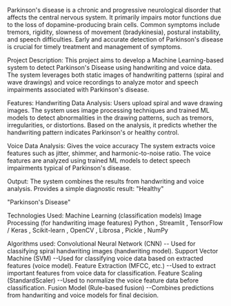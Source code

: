 Parkinson's disease is a chronic and progressive neurological disorder that affects the central nervous system. It primarily impairs motor functions due to the loss of dopamine-producing brain cells. Common symptoms include tremors, rigidity, slowness of movement (bradykinesia), postural instability, and speech difficulties. Early and accurate detection of Parkinson's disease is crucial for timely treatment and management of symptoms.

Project Description:
This project aims to develop a Machine Learning-based system to detect Parkinson's Disease using handwriting and voice data. The system leverages both static images of handwriting patterns (spiral and wave drawings) and voice recordings to analyze motor and speech impairments associated with Parkinson's disease.

Features:
Handwriting Data Analysis:
Users upload spiral and wave drawing images.
The system uses image processing techniques and trained ML models to detect abnormalities in the drawing patterns, such as tremors, irregularities, or distortions.
Based on the analysis, it predicts whether the handwriting pattern indicates Parkinson's or healthy control.

Voice Data Analysis:
Gives the voice accuracy
The system extracts voice features such as jitter, shimmer, and harmonic-to-noise ratio.
The voice features are analyzed using trained ML models to detect speech impairments typical of Parkinson's disease.

Output:
The system combines the results from handwriting and voice analysis.
Provides a simple diagnostic result:
"Healthy"

"Parkinson's Disease"

Technologies Used:
Machine Learning (classification models)
Image Processing (for handwriting image features)
Python , Streamlit , TensorFlow / Keras , Scikit-learn , OpenCV , Librosa , Pickle , NumPy 


Algorithms used:
Convolutional Neural Network (CNN) --	Used for classifying spiral handwriting images (handwriting model).
Support Vector Machine (SVM)	--Used for classifying voice data based on extracted features (voice model).
Feature Extraction (MFCC, etc.)	--Used to extract important features from voice data for classification.
Feature Scaling (StandardScaler)	--Used to normalize the voice feature data before classification.
Fusion Model (Rule-based fusion)	--Combines predictions from handwriting and voice models for final decision.

